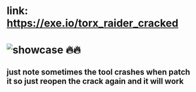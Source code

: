 # link: https://exe.io/torx_raider_cracked

# ![showcase 🔥🔥](https://media.discordapp.net/attachments/1189236235928096779/1197294877709434890/image.png?ex=65babebf&is=65a849bf&hm=d27c75f5091db7c790fcd13a9026c75de8c8e594b48cd223ae95f6c8fd3bc8f8&=&format=webp&quality=lossless&width=899&height=473)


## just note sometimes the tool crashes when patch it so just reopen the crack again and it will work